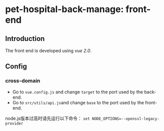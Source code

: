 # pet-hospital-back-manage: front-end

## Introduction
The front end is developed using _vue 2.0_.

## Config
### cross-domain
- Go to ```vue.config.js``` and change ```target``` to the port used by the back-end. 
- Go to ```src/utils/api.js```and change ```base``` to the port used by the front-end.

node.js版本过高时请先运行以下命令：
```set NODE_OPTIONS=--openssl-legacy-provider```
